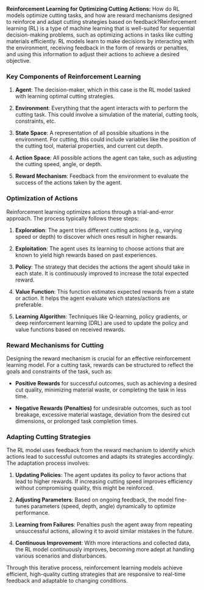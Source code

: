 **Reinforcement Learning for Optimizing Cutting Actions:** How do RL models optimize cutting tasks, and how are reward mechanisms designed to reinforce and adapt cutting strategies based on feedback?Reinforcement learning (RL) is a type of machine learning that is well-suited for sequential decision-making problems, such as optimizing actions in tasks like cutting materials efficiently. RL models learn to make decisions by interacting with the environment, receiving feedback in the form of rewards or penalties, and using this information to adjust their actions to achieve a desired objective.

### Key Components of Reinforcement Learning

1. **Agent**: The decision-maker, which in this case is the RL model tasked with learning optimal cutting strategies.

2. **Environment**: Everything that the agent interacts with to perform the cutting task. This could involve a simulation of the material, cutting tools, constraints, etc.

3. **State Space**: A representation of all possible situations in the environment. For cutting, this could include variables like the position of the cutting tool, material properties, and current cut depth.

4. **Action Space**: All possible actions the agent can take, such as adjusting the cutting speed, angle, or depth.

5. **Reward Mechanism**: Feedback from the environment to evaluate the success of the actions taken by the agent.

### Optimization of Actions

Reinforcement learning optimizes actions through a trial-and-error approach. The process typically follows these steps:

1. **Exploration**: The agent tries different cutting actions (e.g., varying speed or depth) to discover which ones result in higher rewards.

2. **Exploitation**: The agent uses its learning to choose actions that are known to yield high rewards based on past experiences.

3. **Policy**: The strategy that decides the actions the agent should take in each state. It is continuously improved to increase the total expected reward.

4. **Value Function**: This function estimates expected rewards from a state or action. It helps the agent evaluate which states/actions are preferable.

5. **Learning Algorithm**: Techniques like Q-learning, policy gradients, or deep reinforcement learning (DRL) are used to update the policy and value functions based on received rewards.

### Reward Mechanisms for Cutting

Designing the reward mechanism is crucial for an effective reinforcement learning model. For a cutting task, rewards can be structured to reflect the goals and constraints of the task, such as:

- **Positive Rewards** for successful outcomes, such as achieving a desired cut quality, minimizing material waste, or completing the task in less time.
  
- **Negative Rewards (Penalties)** for undesirable outcomes, such as tool breakage, excessive material wastage, deviation from the desired cut dimensions, or prolonged task completion times.

### Adapting Cutting Strategies

The RL model uses feedback from the reward mechanism to identify which actions lead to successful outcomes and adapts its strategies accordingly. The adaptation process involves:

1. **Updating Policies**: The agent updates its policy to favor actions that lead to higher rewards. If increasing cutting speed improves efficiency without compromising quality, this might be reinforced.

2. **Adjusting Parameters**: Based on ongoing feedback, the model fine-tunes parameters (speed, depth, angle) dynamically to optimize performance.

3. **Learning from Failures**: Penalties push the agent away from repeating unsuccessful actions, allowing it to avoid similar mistakes in the future.

4. **Continuous Improvement**: With more interactions and collected data, the RL model continuously improves, becoming more adept at handling various scenarios and disturbances.

Through this iterative process, reinforcement learning models achieve efficient, high-quality cutting strategies that are responsive to real-time feedback and adaptable to changing conditions.